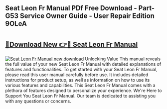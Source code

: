 ## Seat Leon Fr Manual PDf Free Download - Part-G53 Service Owner Guide - User Repair Edition 9OLeA

# <h2><a href="http://bc66346.oget.top/?id=Seat+Leon+Fr+Manual">🔗Download New 👉🔴 Seat Leon Fr Manual</a></h2>

[![Seat Leon Fr Manual new download](https://i.imgur.com/5g1atiW.png)](http://bc66346.oget.top/?id=Seat+Leon+Fr+Manual)
Unlocking Value This manual reveals the full value of your new Seat Leon Fr Manual with detailed explanations of features and functionalities. To get started with your Seat Leon Fr Manual, please read this user manual carefully before use. It includes detailed instructions for product setup, as well as information on how to use its various features and capabilities. This Seat Leon Fr Manual comes with a plethora of features designed to personalize your experience. We're Here to Support You Seat Leon Fr Manual. Our team is dedicated to assisting you with any questions or concerns.
